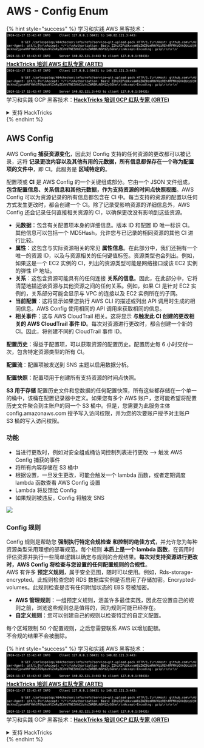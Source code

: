 # AWS - Config Enum

{% hint style="success" %}
学习和实践 AWS 黑客技术：<img src="../../../../.gitbook/assets/image (1).png" alt="" data-size="line">[**HackTricks 培训 AWS 红队专家 (ARTE)**](https://training.hacktricks.xyz/courses/arte)<img src="../../../../.gitbook/assets/image (1).png" alt="" data-size="line">\
学习和实践 GCP 黑客技术：<img src="../../../../.gitbook/assets/image (2).png" alt="" data-size="line">[**HackTricks 培训 GCP 红队专家 (GRTE)**<img src="../../../../.gitbook/assets/image (2).png" alt="" data-size="line">](https://training.hacktricks.xyz/courses/grte)

<details>

<summary>支持 HackTricks</summary>

* 查看 [**订阅计划**](https://github.com/sponsors/carlospolop)!
* **加入** 💬 [**Discord 群组**](https://discord.gg/hRep4RUj7f) 或 [**Telegram 群组**](https://t.me/peass) 或 **在** **Twitter** 🐦 [**@hacktricks\_live**](https://twitter.com/hacktricks\_live)** 上关注我们。**
* **通过向** [**HackTricks**](https://github.com/carlospolop/hacktricks) 和 [**HackTricks Cloud**](https://github.com/carlospolop/hacktricks-cloud) GitHub 仓库提交 PR 来分享黑客技巧。

</details>
{% endhint %}

## AWS Config

AWS Config **捕获资源变化**，因此对 Config 支持的任何资源的更改都可以被记录，这将 **记录更改内容以及其他有用的元数据，所有信息都保存在一个称为配置项的文件中**，即 CI。此服务是 **区域特定的**。

配置项或 **CI** 是 AWS Config 的一个关键组成部分。它由一个 JSON 文件组成，**包含配置信息、关系信息和其他元数据，作为支持资源的时间点快照视图**。AWS Config 可以为资源记录的所有信息都包含在 CI 中。每当支持的资源的配置以任何方式发生更改时，都会创建一个 CI。除了记录受影响资源的详细信息外，AWS Config 还会记录任何直接相关资源的 CI，以确保更改没有影响到这些资源。

* **元数据**：包含有关配置项本身的详细信息。版本 ID 和配置 ID 唯一标识 CI。其他信息可以包括一个 MD5Hash，允许您与已记录的相同资源的其他 CI 进行比较。
* **属性**：这包含与实际资源相关的常见 **属性信息**。在此部分中，我们还拥有一个唯一的资源 ID，以及与资源相关的任何键值标签。资源类型也会列出。例如，如果这是一个 EC2 实例的 CI，列出的资源类型可能是网络接口或该 EC2 实例的弹性 IP 地址。
* **关系**：这包含资源可能具有的任何连接 **关系的信息**。因此，在此部分中，它将清楚地描述该资源与其他资源之间的任何关系。例如，如果 CI 是针对 EC2 实例的，关系部分可能会显示与 VPC 的连接以及 EC2 实例所在的子网。
* **当前配置**：这将显示如果您执行 AWS CLI 的描述或列出 API 调用时生成的相同信息。AWS Config 使用相同的 API 调用来获取相同的信息。
* **相关事件**：这与 AWS CloudTrail 相关。这将显示 **与触发此 CI 创建的更改相关的 AWS CloudTrail 事件 ID**。每次对资源进行更改时，都会创建一个新的 CI。因此，将创建不同的 CloudTrail 事件 ID。

**配置历史**：得益于配置项，可以获取资源的配置历史。配置历史每 6 小时交付一次，包含特定资源类型的所有 CI。

**配置流**：配置项被发送到 SNS 主题以启用数据分析。

**配置快照**：配置项用于创建所有支持资源的时间点快照。

**S3 用于存储** 配置历史文件和您数据的任何配置快照，所有这些都存储在一个单一的桶中，该桶在配置记录器中定义。如果您有多个 AWS 账户，您可能希望将配置历史文件聚合到主账户的同一个 S3 桶中。但是，您需要为此服务主体 config.amazonaws.com 授予写入访问权限，并为您的次要账户授予对主账户 S3 桶的写入访问权限。

### 功能

* 当进行更改时，例如对安全组或桶访问控制列表进行更改 —> 触发 AWS Config 捕获的事件
* 将所有内容存储在 S3 桶中
* 根据设置，一旦发生更改，可能会触发一个 lambda 函数，或者定期调度 lambda 函数查看 AWS Config 设置
* Lambda 将反馈给 Config
* 如果规则被违反，Config 将触发 SNS

![](<../../../../.gitbook/assets/image (126).png>)

### Config 规则

Config 规则是帮助您 **强制执行特定合规检查** **和控制的绝佳方式**，并允许您为每种资源类型采用理想的部署规范。每个规则 **本质上是一个 lambda 函数**，在调用时评估资源并执行一些简单逻辑以确定与规则的合规结果。**每次对支持资源进行更改时，AWS Config 将检查与您设置的任何配置规则的合规性**。\
AWS 有许多 **预定义规则**，属于安全范围，随时可以使用。例如，Rds-storage-encrypted。此规则检查您的 RDS 数据库实例是否启用了存储加密。Encrypted-volumes。此规则检查是否有任何附加状态的 EBS 卷被加密。

* **AWS 管理规则**：一组预定义规则，涵盖许多最佳实践，因此在设置自己的规则之前，浏览这些规则总是值得的，因为规则可能已经存在。
* **自定义规则**：您可以创建自己的规则以检查特定的自定义配置。

每个区域限制 50 个配置规则，之后您需要联系 AWS 以增加配额。\
不合规的结果不会被删除。

{% hint style="success" %}
学习和实践 AWS 黑客技术：<img src="../../../../.gitbook/assets/image (1).png" alt="" data-size="line">[**HackTricks 培训 AWS 红队专家 (ARTE)**](https://training.hacktricks.xyz/courses/arte)<img src="../../../../.gitbook/assets/image (1).png" alt="" data-size="line">\
学习和实践 GCP 黑客技术：<img src="../../../../.gitbook/assets/image (2).png" alt="" data-size="line">[**HackTricks 培训 GCP 红队专家 (GRTE)**<img src="../../../../.gitbook/assets/image (2).png" alt="" data-size="line">](https://training.hacktricks.xyz/courses/grte)

<details>

<summary>支持 HackTricks</summary>

* 查看 [**订阅计划**](https://github.com/sponsors/carlospolop)!
* **加入** 💬 [**Discord 群组**](https://discord.gg/hRep4RUj7f) 或 [**Telegram 群组**](https://t.me/peass) 或 **在** **Twitter** 🐦 [**@hacktricks\_live**](https://twitter.com/hacktricks\_live)** 上关注我们。**
* **通过向** [**HackTricks**](https://github.com/carlospolop/hacktricks) 和 [**HackTricks Cloud**](https://github.com/carlospolop/hacktricks-cloud) GitHub 仓库提交 PR 来分享黑客技巧。

</details>
{% endhint %}
